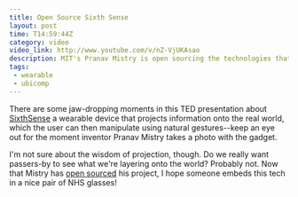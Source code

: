 ```yaml
---
title: Open Source Sixth Sense
layout: post
time: T14:59:44Z
category: video
video_link: http://www.youtube.com/v/nZ-VjUKAsao
description: MIT's Pranav Mistry is open sourcing the technologies that provide a wearable ubicomp sixth sense.
tags:
 - wearable
 - ubicomp
---
```

There are some jaw-dropping moments in this TED presentation about [SixthSense][1] a wearable device that projects information onto the real world, which the user can then manipulate using natural gestures--keep an eye out for the moment inventor Pranav Mistry takes a photo with the gadget.

I'm not sure about the wisdom of projection, though. Do we really want passers-by to see what we're layering onto the world? Probably not. Now that  Mistry has [open sourced][2] his project, I hope someone embeds this tech in a nice pair of <abbr>NHS</abbr> glasses!

[1]:http://www.pranavmistry.com/projects/sixthsense/index.htm
[2]:http://business.rediff.com/slide-show/2009/nov/06/slide-show-1-tech-mit-grad-mistry-to-make-digital-sixthsense-open-source.htm